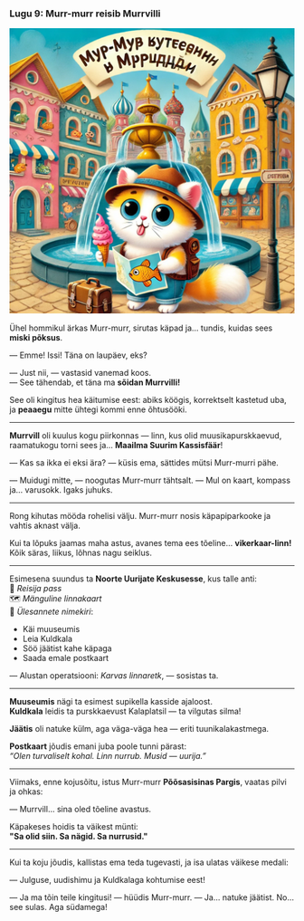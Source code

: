 ### **Lugu 9: Murr-murr reisib Murrvilli**  

![story-9](../../_assets/img/story-9.webp)

Ühel hommikul ärkas Murr-murr, sirutas käpad ja… tundis, kuidas sees **miski põksus**.

— Emme! Issi! Täna on laupäev, eks?

— Just nii, — vastasid vanemad koos.  
— See tähendab, et täna ma **sõidan Murrvilli!**

See oli kingitus hea käitumise eest: abiks köögis, korrektselt kastetud uba, ja **peaaegu** mitte ühtegi kommi enne õhtusööki.

---

**Murrvill** oli kuulus kogu piirkonnas — linn, kus olid muusikapurskkaevud, raamatukogu torni sees ja… **Maailma Suurim Kassisfäär**!

— Kas sa ikka ei eksi ära? — küsis ema, sättides mütsi Murr-murri pähe.

— Muidugi mitte, — noogutas Murr-murr tähtsalt. — Mul on kaart, kompass ja… varusokk. Igaks juhuks.

---

Rong kihutas mööda rohelisi välju. Murr-murr nosis käpapiparkooke ja vahtis aknast välja.

Kui ta lõpuks jaamas maha astus, avanes tema ees tõeline… **vikerkaar-linn!**  
Kõik säras, liikus, lõhnas nagu seiklus.

---

Esimesena suundus ta **Noorte Uurijate Keskusesse**, kus talle anti:  
📘 *Reisija pass*  
🗺️ *Mänguline linnakaart*  
🎯 *Ülesannete nimekiri*:  
- Käi muuseumis  
- Leia Kuldkala  
- Söö jäätist kahe käpaga  
- Saada emale postkaart

— Alustan operatsiooni: *Karvas linnaretk*, — sosistas ta.

---

**Muuseumis** nägi ta esimest supikella kasside ajaloost.  
**Kuldkala** leidis ta purskkaevust Kalaplatsil — ta vilgutas silma!

**Jäätis** oli natuke külm, aga väga-väga hea — eriti tuunikalakastmega.

**Postkaart** jõudis emani juba poole tunni pärast:  
*“Olen turvaliselt kohal. Linn nurrub. Musid — uurija.”*

---

Viimaks, enne kojusõitu, istus Murr-murr **Põõsasisinas Pargis**, vaatas pilvi ja ohkas:

— Murrvill… sina oled tõeline avastus.

Käpakeses hoidis ta väikest münti:  
**"Sa olid siin. Sa nägid. Sa nurrusid."**

---

Kui ta koju jõudis, kallistas ema teda tugevasti, ja isa ulatas väikese medali:

— Julguse, uudishimu ja Kuldkalaga kohtumise eest!

— Ja ma tõin teile kingitusi! — hüüdis Murr-murr. — Ja… natuke jäätist. No… see sulas. Aga südamega!
